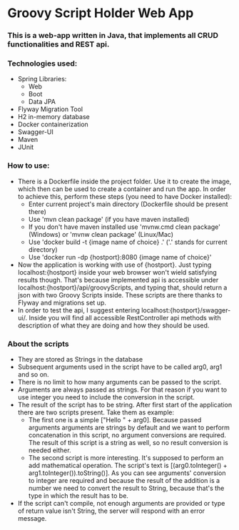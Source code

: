 <h1> Groovy Script Holder Web App</h1>

<h3>This is a web-app written in Java, that implements 
all CRUD functionalities and REST api.</h3>

### Technologies used:
* Spring Libraries:
  * Web
  * Boot
  * Data JPA
* Flyway Migration Tool
* H2 in-memory database
* Docker containerization
* Swagger-UI
* Maven
* JUnit

### How to use:
* There is a Dockerfile inside the project folder. Use it to create the image, 
  which then can be used to create a container and run the app. 
  In order to achieve this, perform these steps (you need to have Docker installed):
  * Enter current project's main directory (Dockerfile should be present there)
  * Use 'mvn clean package' (if you have maven installed)
  * If you don't have maven installed use 'mvnw.cmd clean package' (Windows) or 'mvnw clean package' (Linux/Mac)
  * Use 'docker build -t {image name of choice} .' ('.' stands for current directory)
  * Use 'docker run -dp {hostport}:8080 {image name of choice}'
* Now the application is working with use of {hostport}.
  Just typing localhost:{hostport} inside your web browser won't wield satisfying results though.
  That's because implemented api is accessible under localhost:{hostport}/api/groovyScripts, 
  and typing that, should return a json with two Groovy Scripts inside. 
  These scripts are there thanks to Flyway and migrations set up.
* In order to test the api, I suggest entering localhost:{hostport}/swagger-ui/.
  Inside you will find all accessible RestController api methods with description 
  of what they are doing and how they should be used.
  
### About the scripts
* They are stored as Strings in the database
* Subsequent arguments used in the script have to be called arg0, arg1 and so on.
* There is no limit to how many arguments can be passed to the script.
* Arguments are always passed as strings. For that reason if you want to use integer you need to include the conversion in the script.
* The result of the script has to be string. After first start of the application there are two scripts present. Take them as example:
  * The first one is a simple ["Hello " + arg0]. Because passed arguments arguments are strings by default and we want to perform concatenation in this script, no argument conversions are required. The result of this script is a string as well, so no result conversion is needed either.
  * The second script is more interesting. It's supposed to perform an add mathematical operation. The script's text is [(arg0.toInteger() + arg1.toInteger()).toString()]. As you can see arguments' conversion to integer are required and because the result of the addition is a number we need to convert the result to String, because that's the type in which the result has to be.
* If the script can't compile, not enough arguments are provided or type of return value isn't String, the server will respond with an error message.
  
    
